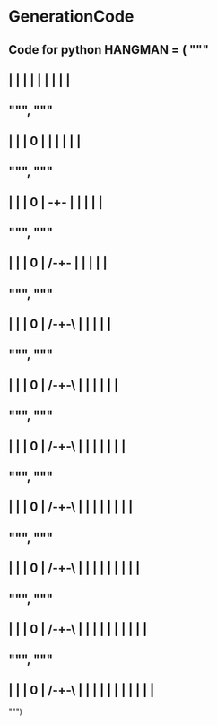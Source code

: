 # GenerationCode
Code for python
HANGMAN = (
"""
-----
|   |
|
|
|
|
|
|
|
--------
""",
"""
-----
|   |
|   0
|
|
|
|
|
|
--------
""",
"""
-----
|   |
|   0
|  -+-
|
|
|
|
|
--------
""",
"""
-----
|   |
|   0
| /-+-
|
|
|
|
|
--------
""",
"""
-----
|   |
|   0
| /-+-\ 
|
|
|
|
|
--------
""",
"""
-----
|   |
|   0
| /-+-\ 
|   | 
|
|
|
|
--------
""",
"""
-----
|   |
|   0
| /-+-\ 
|   | 
|   | 
|
|
|
--------
""",
"""
-----
|   |
|   0
| /-+-\ 
|   | 
|   | 
|  |
|
|
--------
""",
"""
-----
|   |
|   0
| /-+-\ 
|   | 
|   | 
|  | 
|  | 
|
--------
""",
"""
-----
|   |
|   0
| /-+-\ 
|   | 
|   | 
|  | | 
|  | 
|
--------
""",
"""
-----
|   |
|   0
| /-+-\ 
|   | 
|   | 
|  | | 
|  | | 
|
--------
""")

